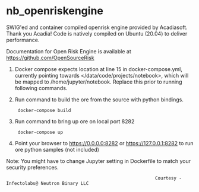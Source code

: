 # nb_openriskengine
SWIG'ed and container compiled openrisk engine provided by Acadiasoft. Thank you Acadia! Code is natively compiled on Ubuntu (20.04) to deliver performance. 

Documentation for Open Risk Engine is available at https://github.com/OpenSourceRisk

1. Docker compose expects location at line 15 in docker-compose.yml, currently pointing towards </data/code/projects/notebook>, which will be mapped to /home/jupyter/notebook. Replace this prior to running following commands.

2. Run  command to build the ore from the source with python bindings.

        docker-compose build

3. Run  command to bring up ore on local port 8282

        docker-compose up
        
4. Point your browser to https://0.0.0.0:8282 or https://127.0.0.1:8282 to run ore python samples (not included)       

Note: You might have to change Jupyter setting in Dockerfile to match your security preferences.

                                                            Courtesy - Infectolabs@ Neutron Binary LLC
        


